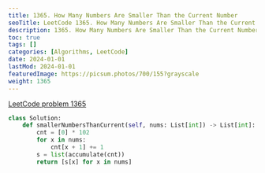 ```yaml
---
title: 1365. How Many Numbers Are Smaller Than the Current Number
seoTitle: LeetCode 1365. How Many Numbers Are Smaller Than the Current Number | Python solution and explanation
description: 1365. How Many Numbers Are Smaller Than the Current Number
toc: true
tags: []
categories: [Algorithms, LeetCode]
date: 2024-01-01
lastMod: 2024-01-01
featuredImage: https://picsum.photos/700/155?grayscale
weight: 1365
---
```


[LeetCode problem 1365](https://leetcode.com/problems/how-many-numbers-are-smaller-than-the-current-number/)

```python
class Solution:
    def smallerNumbersThanCurrent(self, nums: List[int]) -> List[int]:
        cnt = [0] * 102
        for x in nums:
            cnt[x + 1] += 1
        s = list(accumulate(cnt))
        return [s[x] for x in nums]

```
